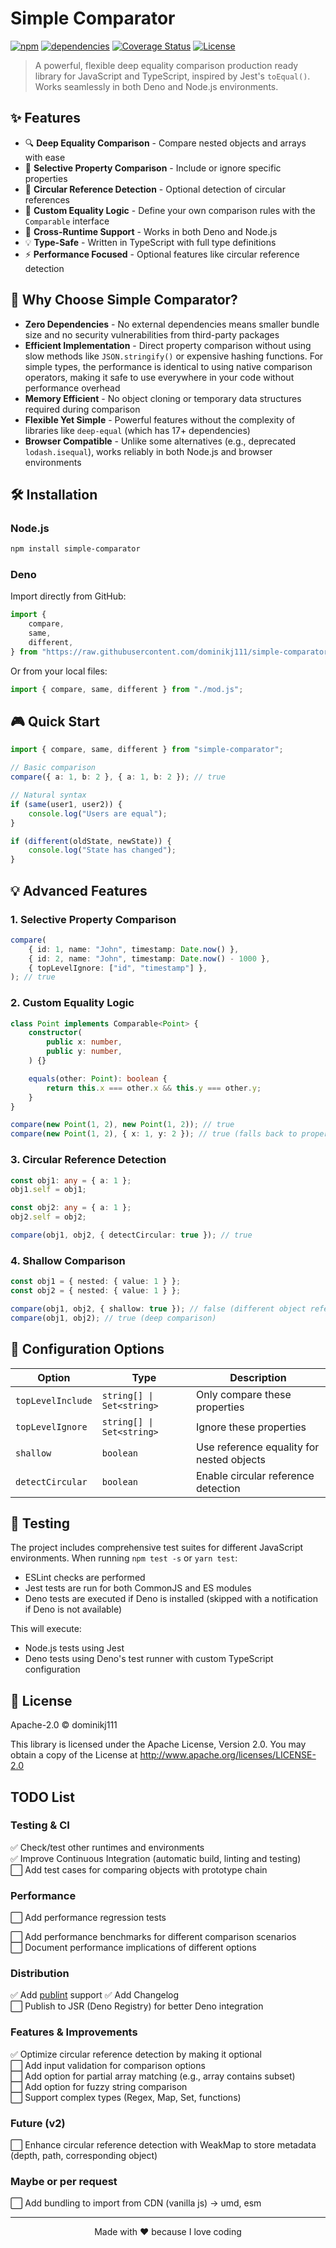 # Simple Comparator

[![npm](https://img.shields.io/npm/v/simple-comparator)](https://www.npmjs.com/package/simple-comparator)
[![dependencies](https://img.shields.io/badge/production%20dependencies-0-brightgreen.svg)](https://github.com/dominikj111/simple-comparator/blob/main/package.json)
[![Coverage Status](https://coveralls.io/repos/boennemann/badges/badge.svg)](https://coveralls.io/r/boennemann/badges)
[![License](https://img.shields.io/github/license/dominikj111/simple-comparator)](https://github.com/dominikj111/simple-comparator/blob/main/LICENSE)

> A powerful, flexible deep equality comparison production ready library for JavaScript and TypeScript, inspired by
> Jest's `toEqual()`. Works seamlessly in both Deno and Node.js environments.

## ✨ Features

- 🔍 **Deep Equality Comparison** - Compare nested objects and arrays with ease
- 🎯 **Selective Property Comparison** - Include or ignore specific properties
- 🔄 **Circular Reference Detection** - Optional detection of circular references
- 🎨 **Custom Equality Logic** - Define your own comparison rules with the `Comparable` interface
- 🔋 **Cross-Runtime Support** - Works in both Deno and Node.js
- 💡 **Type-Safe** - Written in TypeScript with full type definitions
- ⚡ **Performance Focused** - Optional features like circular reference detection

## 🚀 Why Choose Simple Comparator?

- **Zero Dependencies** - No external dependencies means smaller bundle size and no security vulnerabilities from
  third-party packages
- **Efficient Implementation** - Direct property comparison without using slow methods like `JSON.stringify()` or
  expensive hashing functions. For simple types, the performance is identical to using native comparison operators,
  making it safe to use everywhere in your code without performance overhead
- **Memory Efficient** - No object cloning or temporary data structures required during comparison
- **Flexible Yet Simple** - Powerful features without the complexity of libraries like `deep-equal` (which has 17+
  dependencies)
- **Browser Compatible** - Unlike some alternatives (e.g., deprecated `lodash.isequal`), works reliably in both Node.js
  and browser environments

## 🛠️ Installation

### Node.js

```bash
npm install simple-comparator
```

### Deno

Import directly from GitHub:

```typescript
import {
    compare,
    same,
    different,
} from "https://raw.githubusercontent.com/dominikj111/simple-comparator/refs/tags/v1.2.1/mod.js";
```

Or from your local files:

```typescript
import { compare, same, different } from "./mod.js";
```

## 🎮 Quick Start

```typescript
import { compare, same, different } from "simple-comparator";

// Basic comparison
compare({ a: 1, b: 2 }, { a: 1, b: 2 }); // true

// Natural syntax
if (same(user1, user2)) {
    console.log("Users are equal");
}

if (different(oldState, newState)) {
    console.log("State has changed");
}
```

## 💡 Advanced Features

### 1. Selective Property Comparison

```typescript
compare(
    { id: 1, name: "John", timestamp: Date.now() },
    { id: 2, name: "John", timestamp: Date.now() - 1000 },
    { topLevelIgnore: ["id", "timestamp"] },
); // true
```

### 2. Custom Equality Logic

```typescript
class Point implements Comparable<Point> {
    constructor(
        public x: number,
        public y: number,
    ) {}

    equals(other: Point): boolean {
        return this.x === other.x && this.y === other.y;
    }
}

compare(new Point(1, 2), new Point(1, 2)); // true
compare(new Point(1, 2), { x: 1, y: 2 }); // true (falls back to property comparison)
```

### 3. Circular Reference Detection

```typescript
const obj1: any = { a: 1 };
obj1.self = obj1;

const obj2: any = { a: 1 };
obj2.self = obj2;

compare(obj1, obj2, { detectCircular: true }); // true
```

### 4. Shallow Comparison

```typescript
const obj1 = { nested: { value: 1 } };
const obj2 = { nested: { value: 1 } };

compare(obj1, obj2, { shallow: true }); // false (different object references)
compare(obj1, obj2); // true (deep comparison)
```

## 🔧 Configuration Options

| Option            | Type                      | Description                               |
| ----------------- | ------------------------- | ----------------------------------------- |
| `topLevelInclude` | `string[] \| Set<string>` | Only compare these properties             |
| `topLevelIgnore`  | `string[] \| Set<string>` | Ignore these properties                   |
| `shallow`         | `boolean`                 | Use reference equality for nested objects |
| `detectCircular`  | `boolean`                 | Enable circular reference detection       |

## 🧪 Testing

The project includes comprehensive test suites for different JavaScript environments. When running `npm test -s` or
`yarn test`:

- ESLint checks are performed
- Jest tests are run for both CommonJS and ES modules
- Deno tests are executed if Deno is installed (skipped with a notification if Deno is not available)

This will execute:

- Node.js tests using Jest
- Deno tests using Deno's test runner with custom TypeScript configuration

## 📄 License

Apache-2.0 © dominikj111

This library is licensed under the Apache License, Version 2.0. You may obtain a copy of the License at
<http://www.apache.org/licenses/LICENSE-2.0>

## TODO List

### Testing & CI

✅ Check/test other runtimes and environments  
✅ Improve Continuous Integration (automatic build, linting and testing)  
⬜ Add test cases for comparing objects with prototype chain

### Performance

⬜ Add performance regression tests

⬜ Add performance benchmarks for different comparison scenarios  
⬜ Document performance implications of different options

### Distribution

✅ Add [publint](https://publint.dev/) support ✅ Add Changelog  
⬜ Publish to JSR (Deno Registry) for better Deno integration

### Features & Improvements

✅ Optimize circular reference detection by making it optional  
⬜ Add input validation for comparison options  
⬜ Add option for partial array matching (e.g., array contains subset)  
⬜ Add option for fuzzy string comparison  
⬜ Support complex types (Regex, Map, Set, functions)

### Future (v2)

⬜ Enhance circular reference detection with WeakMap to store metadata (depth, path, corresponding object)

### Maybe or per request

⬜ Add bundling to import from CDN (vanilla js) -> umd, esm

---

<div align="center">
Made with ❤️ because I love coding
</div>
